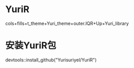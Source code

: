 # YuriR
cols+fills+t_theme+Yuri_theme+outer.IQR+Up+Yuri_library  
# 安装YuriR包
devtools::install_github("Yurisuriyel/YuriR")  

